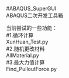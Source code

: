 #ABAQUS_SuperGUI  
 ABAQUS二次开发工具箱  


当前尝试的一些功能：  
#1.循环计算  
	XunHuan_Test.py  
#2.随机更改材料  
	AllMaterial.py  
#3.最大力值计算  
	Find_PulloutForce.py  